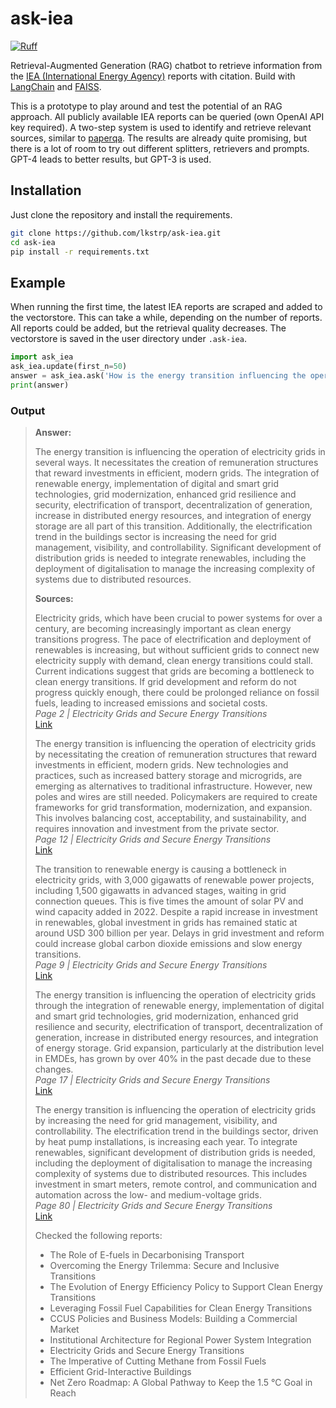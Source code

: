 # ask-iea

[![Ruff](https://img.shields.io/endpoint?url=https://raw.githubusercontent.com/astral-sh/ruff/main/assets/badge/v2.json)](https://github.com/astral-sh/ruff)

Retrieval-Augmented Generation (RAG) chatbot to retrieve information from the [IEA (International Energy Agency)](https://www.iea.org/) reports with citation. Build with [LangChain](https://www.langchain.com/) and [FAISS](https://github.com/facebookresearch/faiss).

This is a prototype to play around and test the potential of an RAG approach. All publicly available IEA reports can be queried (own OpenAI API key required). A two-step system is used to identify and retrieve relevant sources, similar to [paperqa](https://github.com/whitead/paper-qa). The results are already quite promising, but there is a lot of room to try out different splitters, retrievers and prompts. GPT-4 leads to better results, but GPT-3 is used.


## Installation
Just clone the repository and install the requirements.

```bash
git clone https://github.com/lkstrp/ask-iea.git
cd ask-iea
pip install -r requirements.txt
```

## Example

When running the first time, the latest IEA reports are scraped and added to the vectorstore. This can take a while, depending on the number of reports. All reports could be added, but the retrieval quality decreases. The vectorstore is saved in the user directory under `.ask-iea`.

```python
import ask_iea
ask_iea.update(first_n=50)
answer = ask_iea.ask('How is the energy transition influencing the operation of electricity grids?')
print(answer)
```

### Output

>**Answer:**
>
>The energy transition is influencing the operation of electricity grids in several ways. It necessitates the creation of remuneration structures that reward investments in efficient, modern grids. The integration of renewable energy, implementation of digital and smart grid technologies, grid modernization, enhanced grid resilience and security, electrification of transport, decentralization of generation, increase in distributed energy resources, and integration of energy storage are all part of this transition. Additionally, the electrification trend in the buildings sector is increasing the need for grid management, visibility, and controllability. Significant development of distribution grids is needed to integrate renewables, including the deployment of digitalisation to manage the increasing complexity of systems due to distributed resources.
>
>**Sources:**
>
>Electricity grids, which have been crucial to power systems for over a century, are becoming increasingly important as clean energy transitions progress. The pace of electrification and deployment of renewables is increasing, but without sufficient grids to connect new electricity supply with demand, clean energy transitions could stall. Current indications suggest that grids are becoming a bottleneck to clean energy transitions. If grid development and reform do not progress quickly enough, there could be prolonged reliance on fossil fuels, leading to increased emissions and societal costs.\
>*Page 2 | Electricity Grids and Secure Energy Transitions*\
>[Link](https://iea.blob.core.windows.net/assets/ea2ff609-8180-4312-8de9-494bcf21696d/ElectricityGridsandSecureEnergyTransitions.pdf#page=17https://iea.blob.core.windows.net/assets/ea2ff609-8180-4312-8de9-494bcf21696d/ElectricityGridsandSecureEnergyTransitions.pdf#page=2)
>
>The energy transition is influencing the operation of electricity grids by necessitating the creation of remuneration structures that reward investments in efficient, modern grids. New technologies and practices, such as increased battery storage and microgrids, are emerging as alternatives to traditional infrastructure. However, new poles and wires are still needed. Policymakers are required to create frameworks for grid transformation, modernization, and expansion. This involves balancing cost, acceptability, and sustainability, and requires innovation and investment from the private sector.\
>*Page 12 | Electricity Grids and Secure Energy Transitions*\
>[Link](https://iea.blob.core.windows.net/assets/ea2ff609-8180-4312-8de9-494bcf21696d/ElectricityGridsandSecureEnergyTransitions.pdf#page=17https://iea.blob.core.windows.net/assets/ea2ff609-8180-4312-8de9-494bcf21696d/ElectricityGridsandSecureEnergyTransitions.pdf#page=12)
>
>The transition to renewable energy is causing a bottleneck in electricity grids, with 3,000 gigawatts of renewable power projects, including 1,500 gigawatts in advanced stages, waiting in grid connection queues. This is five times the amount of solar PV and wind capacity added in 2022. Despite a rapid increase in investment in renewables, global investment in grids has remained static at around USD 300 billion per year. Delays in grid investment and reform could increase global carbon dioxide emissions and slow energy transitions.\
>*Page 9 | Electricity Grids and Secure Energy Transitions*\
>[Link](https://iea.blob.core.windows.net/assets/ea2ff609-8180-4312-8de9-494bcf21696d/ElectricityGridsandSecureEnergyTransitions.pdf#page=17https://iea.blob.core.windows.net/assets/ea2ff609-8180-4312-8de9-494bcf21696d/ElectricityGridsandSecureEnergyTransitions.pdf#page=9)
>
>The energy transition is influencing the operation of electricity grids through the integration of renewable energy, implementation of digital and smart grid technologies, grid modernization, enhanced grid resilience and security, electrification of transport, decentralization of generation, increase in distributed energy resources, and integration of energy storage. Grid expansion, particularly at the distribution level in EMDEs, has grown by over 40% in the past decade due to these changes.\
>*Page 17 | Electricity Grids and Secure Energy Transitions*\
>[Link](https://iea.blob.core.windows.net/assets/ea2ff609-8180-4312-8de9-494bcf21696d/ElectricityGridsandSecureEnergyTransitions.pdf#page=17)
>
>The energy transition is influencing the operation of electricity grids by increasing the need for grid management, visibility, and controllability. The electrification trend in the buildings sector, driven by heat pump installations, is increasing each year. To integrate renewables, significant development of distribution grids is needed, including the deployment of digitalisation to manage the increasing complexity of systems due to distributed resources. This includes investment in smart meters, remote control, and communication and automation across the low- and medium-voltage grids.\
>*Page 80 | Electricity Grids and Secure Energy Transitions*\
>[Link](https://iea.blob.core.windows.net/assets/ea2ff609-8180-4312-8de9-494bcf21696d/ElectricityGridsandSecureEnergyTransitions.pdf#page=80)
>
>
>Checked the following reports:
>- The Role of E-fuels in Decarbonising Transport
>- Overcoming the Energy Trilemma: Secure and Inclusive Transitions
>- The Evolution of Energy Efficiency Policy to Support Clean Energy Transitions
>- Leveraging Fossil Fuel Capabilities for Clean Energy Transitions
>- CCUS Policies and Business Models: Building a Commercial Market
>- Institutional Architecture for Regional Power System Integration
>- Electricity Grids and Secure Energy Transitions
>- The Imperative of Cutting Methane from Fossil Fuels
>- Efficient Grid-Interactive Buildings
>- Net Zero Roadmap: A Global Pathway to Keep the 1.5 °C Goal in Reach
